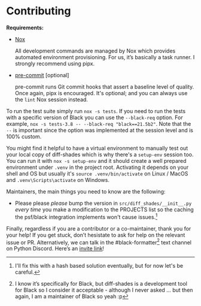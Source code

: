 # Contributing

**Requirements:**

- [Nox]

  All development commands are managed by Nox which provides automated
  environment provisioning. For us, it’s basically a task runner. I strongly
  recommend using pipx.

- [pre-commit] \[optional\]

  pre-commit runs Git commit hooks that assert a baseline level of quality.
  Once again, pipx is encouraged. It's optional; and you can always use the
  `lint` Nox session instead.

To run the test suite simply run `nox -s tests`. If you need to run the tests
with a specific version of Black you can use the `--black-req` option. For
example, `nox -s tests-3.8 -- --black-req "black==21.5b2"`. Note that the `--`
is important since the option was implemented at the session level and is 100%
custom.

You might find it helpful to have a virtual environment to manually test out
your local copy of diff-shades which is why there's a `setup-env` session too.
You can run it with `nox -s setup-env` and it should create a well prepared
environment under `.venv` in the project root. Activating it depends on your
shell and OS but usually it's `source .venv/bin/activate` on Linux / MacOS and
`.venv\Scripts\activate` on Windows.

Maintainers, the main things you need to know are the following:

- Please please *please* bump the version in `src/diff_shades/__init__.py`
  *every time* you make a modification to the PROJECTS list so the caching the
  psf/black integration implements won't cause issues.[^1]

Finally, regardless if you are a contributor or a co-maintainer, thank you for
your help! If you get stuck, don’t hesistate to ask for help on the relevant
issue or PR. Alternatively, we can talk in the #black-formatter[^2] text
channel on Python Discord. Here’s an
[invite link](https://discord.gg/RtVdv86PrH)!

[^1]: I'll fix this with a hash based solution eventually, but for now let's be
    careful.

[^2]: I know it’s specifically for Black, but diff-shades is a development tool
    for Black so I consider it acceptable - although I never asked … but then
    again, I am a maintainer of Black so yeah :p

[nox]: https://nox.thea.codes/en/stable/
[pre-commit]: https://pre-commit.com/
